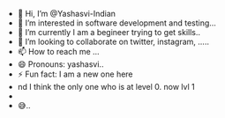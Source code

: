 - 👋 Hi, I’m @Yashasvi-Indian
- 👀 I’m interested in software development and testing...
- 🌱 I’m currently I am a  begineer trying to get skills..
- 💞️ I’m looking to collaborate on  twitter, instagram, .....
- 📫 How to reach me  ...
- 😄 Pronouns: yashasvi..
- ⚡ Fun fact:  I am a new one here
- nd I think the only one who is at level 0. now lvl 1
- 
- 😅..

<!---
Yashasvi-Indian/Yashasvi-Indian is a ✨ special ✨ repository because its `README.md` (this file) appears on your GitHub profile.
You can click the Preview link to take a look at your changes.
--->
